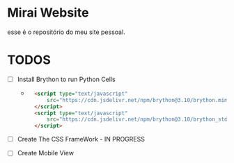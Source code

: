 # Mirai Website

esse é o repositório do meu site pessoal.

# TODOS

- [ ] Install Brython to run Python Cells
    - ```html
        <script type="text/javascript"
            src="https://cdn.jsdelivr.net/npm/brython@3.10/brython.min.js">
        </script>
        <script type="text/javascript"
            src="https://cdn.jsdelivr.net/npm/brython@3.10/brython_stdlib.js">
        </script>
        ```

- [ ] Create The CSS FrameWork - IN PROGRESS
- [ ] Create Mobile View
